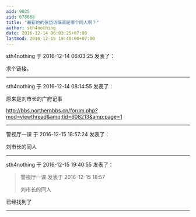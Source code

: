 ```yaml
---
aid: 9025
zid: 678668
title: "最新的的张岱访临高是哪个同人啊？"
author: sth4nothing
date: 2016-12-14 06:03:25+07:00
lastmod: 2016-12-15 19:40:00+07:00
---
```


sth4nothing 于 2016-12-14 06:03:25 发表了：

求个链接。

---

sth4nothing 于 2016-12-14 08:14:55 发表了：

原来是刘市长的广府记事

http://bbs.northernbbs.cn/forum.php?mod=viewthread&amp;tid=608213&amp;page=1

---

警视厅一课 于 2016-12-15 18:57:24 发表了：

刘市长的同人

---

sth4nothing 于 2016-12-15 19:40:55 发表了：

> 警视厅一课 发表于 2016-12-15 18:57
>
> 刘市长的同人

已经找到了

---
